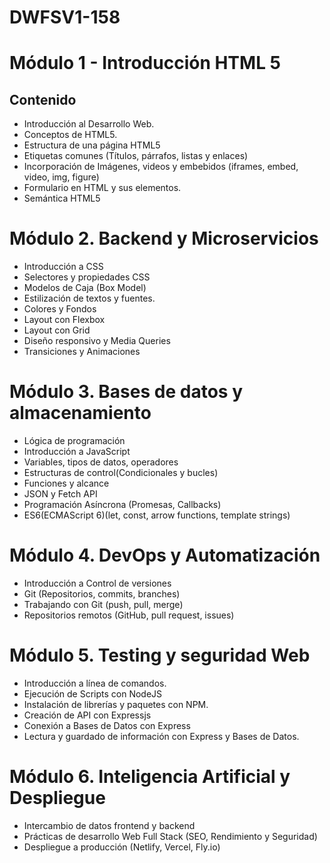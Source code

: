 # DWFSV1-158
# Módulo 1 - Introducción HTML 5

## Contenido
- Introducción al Desarrollo Web.
- Conceptos de HTML5.
- Estructura de una página HTML5
- Etiquetas comunes (Títulos, párrafos, listas y enlaces)
- Incorporación de Imágenes, videos y embebidos (iframes, embed, video, img, figure)
- Formulario en HTML y sus elementos.
- Semántica HTML5

# Módulo 2. Backend y Microservicios
- Introducción a CSS
- Selectores y propiedades CSS
- Modelos de Caja (Box Model)
- Estilización de textos y fuentes.
- Colores y Fondos
- Layout con Flexbox
- Layout con Grid
- Diseño responsivo y Media Queries
- Transiciones y Animaciones

# Módulo 3. Bases de datos y almacenamiento
- Lógica de programación
- Introducción a JavaScript
- Variables, tipos de datos, operadores
- Estructuras de control(Condicionales y bucles)
- Funciones y alcance
- JSON y Fetch API
- Programación Asíncrona (Promesas, Callbacks)
- ES6(ECMAScript 6)(let, const, arrow functions, template strings)

# Módulo 4. DevOps y Automatización
- Introducción a Control de versiones
- Git (Repositorios, commits, branches)
- Trabajando con Git (push, pull, merge)
- Repositorios remotos (GitHub, pull request, issues)

# Módulo 5. Testing y seguridad Web
- Introducción a línea de comandos.
- Ejecución de Scripts con NodeJS
- Instalación de librerías y paquetes con NPM.
- Creación de API con Expressjs
- Conexión a Bases de Datos con Express
- Lectura y guardado de información con Express y Bases de Datos.

# Módulo 6. Inteligencia Artificial y Despliegue
- Intercambio de datos frontend y backend
- Prácticas de desarrollo Web Full Stack (SEO, Rendimiento y Seguridad)
- Despliegue a producción (Netlify, Vercel, Fly.io)